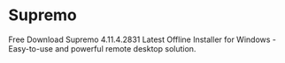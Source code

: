 # Supremo
Free Download Supremo 4.11.4.2831 Latest Offline Installer for Windows - Easy-to-use and powerful remote desktop solution.
